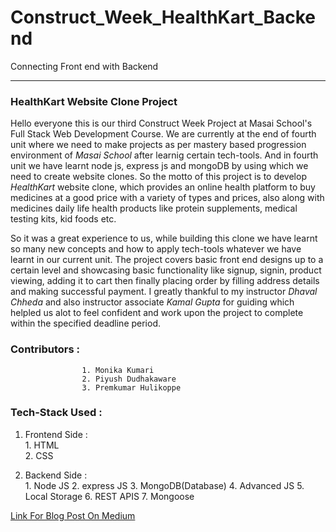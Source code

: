 # Construct_Week_HealthKart_Backend
 Connecting Front end with Backend

  ---
 
### **HealthKart Website Clone Project**

Hello everyone this is our third Construct Week Project at Masai School's Full Stack Web Development Course. We are currently at the end of fourth unit where we need to make projects as per mastery based progression environment of _Masai School_ after learnig certain tech-tools. And in fourth unit we have learnt node js, express js and mongoDB by using which we need to create website clones. So the motto of this project is to develop *HealthKart* website clone, which provides an online health platform to buy medicines at a good price with a variety of types and prices, also along with medicines daily life health products like protein supplements, medical testing kits, kid foods etc.

  So it was a great experience to us, while building this clone we have learnt so many new concepts and how to apply tech-tools whatever we have learnt in our current unit. The project covers basic front end designs up to a certain level and showcasing basic functionality like signup, signin, product viewing, adding it to cart then finally placing order by filling address details and making successful payment. I greatly thankful to my instructor *Dhaval Chheda* and also instructor associate *Kamal Gupta* for guiding which helpled us alot to feel confident and work upon the project to complete within the specified deadline period.
  
  ### Contributors : 
                    1. Monika Kumari
                    2. Piyush Dudhakaware
                    3. Premkumar Hulikoppe

### Tech-Stack Used : 

1. Frontend Side   :  
                   1. HTML  
                   2. CSS

2. Backend  Side   :  
                   1. Node JS 
                   2. express JS
                   3. MongoDB(Database) 
                   4. Advanced JS 
                   5. Local Storage
                   6. REST APIS 
                   7. Mongoose

[Link For Blog Post On Medium](https://medium.com/@premuhulikoppe/my-first-construct-week-project-1331359a7c7f)





